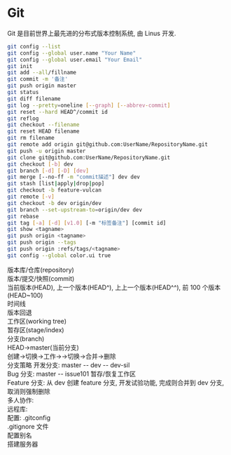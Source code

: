 # Git

Git 是目前世界上最先进的分布式版本控制系统, 由 Linus 开发.

```bash
git config --list
git config --global user.name "Your Name"
git config --global user.email "Your Email"
git init
git add --all/fillname
git commit -m '备注'
git push origin master
git status
git diff filename
git log --pretty=oneline [--graph] [--abbrev-commit]
git reset --hard HEAD^/commit id
git reflog
git checkout --filename
git reset HEAD filename
git rm filename
git remote add origin git@github.com:UserName/RepositoryName.git
git push -u origin master
git clone git@github.com:UserName/RepositoryName.git
git checkout [-b] dev
git branch [-d] [-D] [dev]
git merge [--no-ff -m "commit描述"] dev dev
git stash [list|apply|drop|pop]
git checkout -b feature-vulcan
git remote [-v]
git checkout -b dev origin/dev
git branch --set-upstream-to=origin/dev dev
git rebase
git tag [-a] [-d] [v1.0] [-m "标签备注"] [commit id]
git show <tagname>
git push origin <tagname>
git push origin --tags
git push origin :refs/tags/<tagname>
git config --global color.ui true
```

版本库/仓库(repository)  
版本/提交/快照(commit)  
当前版本(HEAD), 上一个版本(HEAD^), 上上一个版本(HEAD^^), 前 100 个版本(HEAD~100)  
时间线  
版本回退  
工作区(working tree)  
暂存区(stage/index)  
分支(branch)  
HEAD->master(当前分支)  
创建->切换->工作->->切换->合并->删除  
分支策略
开发分支: master -- dev -- dev-sil  
Bug 分支: master -- issue101
暂存/恢复工作区  
Feature 分支: 从 dev 创建 feature 分支, 开发试验功能, 完成则合并到 dev 分支, 取消则强制删除  
多人协作:  
远程库:  
配置: .gitconfig  
.gitignore 文件  
配置别名  
搭建服务器
